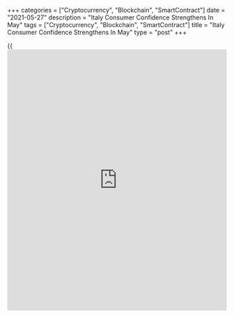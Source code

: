 +++
categories = ["Cryptocurrency", "Blockchain", "SmartContract"]
date = "2021-05-27"
description = "Italy Consumer Confidence Strengthens In May"
tags = ["Cryptocurrency", "Blockchain", "SmartContract"]
title = "Italy Consumer Confidence Strengthens In May"
type = "post"
+++

{{<iframe id="large-banner" src="https://www.bounty.group/#slide=27.0" width="100%" height="600" scrolling="no" style="border: 0px solid rgb(216, 221, 230); border-radius: 3px;">}}

Italy's consumer confidence improved in May, survey results from the
statistical office Istat showed on Thursday.

The consumer confidence index rose to 110.6 in May from 102.3 in April.
Economists had expected a score of 104.4.

The manufacturing confidence index increased to 110.2 in May from 106.0
in the previous month. Economists had forecast a score of 106.4.

The economic sentiment index grew to 116.2 in May from 91.6 in the prior
month.

The [business][1] confidence rose to 106.7 in May from 97.9 in the
preceding month.

In construction, the sentiment index improved to 153.9 from 148.5 in the
prior month.

The indicator for services sector increased to 98.4 from 87.6 in April
and that for retail rose to 99.3 from 96.0.

Separate data from the statistical office showed that the non-EU trade
balance registered a surplus of EUR 4.846 billion in April versus a
deficit of 171 million in the previous year.

In March, trade surplus was EUR 4.806 billion.

Exports accelerated 104.4 percent yearly in April, following a 23.2
percent rise in March.

Imports increased 54.9 percent annually in April, following a 35.1
percent gain in the previous month.

For comments and feedback [contact](https://www.playgroundfx.com/contact/): editorial@rtt[news](https://www.letsplayfx.com/blog/forex-news-website/).com

[Economic News][2]

 **What parts of the world are seeing the best (and worst) economic
performances lately? Click[here][3] to check out our [Econ Scorecard][3]
and find out! See up-to-the-moment [ranking](https://www.playgroundfx.com/blog/crypto-exchange-ranking/)s for the best and worst
performers in [GDP][4], [unemployment rate][5], [inflation][6] and much
more.**

   1. www.rtt[news](https://www.letsplayfx.com/blog/forex-news-website/).com/Content/Business.aspx
   2. www.rtt[news](https://www.letsplayfx.com/blog/forex-news-website/).com/Content/EconomicNews.aspx
   3. www.rtt[news](https://www.letsplayfx.com/blog/forex-news-website/).com/economic-scorecard/world-rank/unemployment-rate/highest-performance.aspx
   4. www.rtt[news](https://www.letsplayfx.com/blog/forex-news-website/).com/economic-scorecard/world-rank/GDP/highest-performance.aspx
   5. www.rtt[news](https://www.letsplayfx.com/blog/forex-news-website/).com/economic-scorecard/world-rank/unemployment-rate/lowest-performance.aspx
   6. www.rtt[news](https://www.letsplayfx.com/blog/forex-news-website/).com/economic-scorecard/world-rank/CPI/highest-performance.aspx